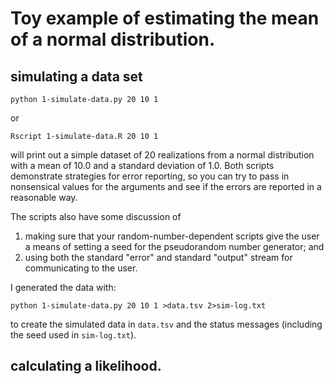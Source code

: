 # Toy example of estimating the mean of a normal distribution.

## simulating a data set

    python 1-simulate-data.py 20 10 1

or 

    Rscript 1-simulate-data.R 20 10 1

will print out a simple dataset of 20 realizations from a normal distribution
with a mean of 10.0 and a standard deviation of 1.0.
Both scripts demonstrate strategies for error reporting, so you can try to
pass in nonsensical values for the arguments and see if the errors are reported
in a reasonable way.

The scripts also have some discussion of
  1. making sure that your random-number-dependent scripts give the user
   a means of setting a seed for the pseudorandom number generator; and
  2. using both the standard "error" and standard "output" stream for communicating
   to the user.

I generated the data with:

    python 1-simulate-data.py 20 10 1 >data.tsv 2>sim-log.txt

to create the simulated data in `data.tsv` and the status messages (including the seed
used in `sim-log.txt`).


## calculating a likelihood.

